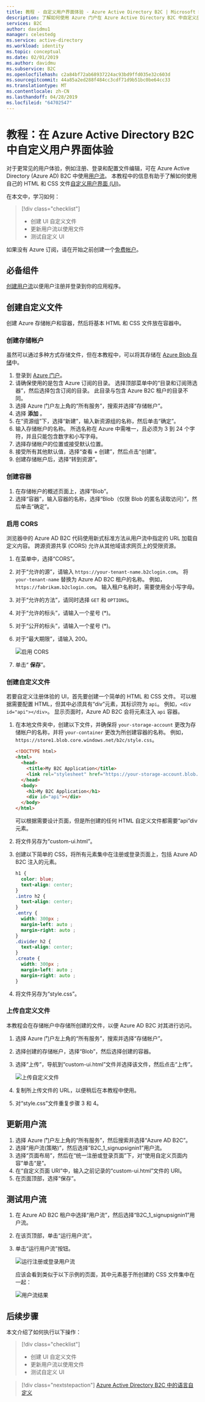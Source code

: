 ```yaml
---
title: 教程 - 自定义用户界面体验 - Azure Active Directory B2C | Microsoft Docs
description: 了解如何使用 Azure 门户在 Azure Active Directory B2C 中自定义应用程序的用户界面。
services: B2C
author: davidmu1
manager: celestedg
ms.service: active-directory
ms.workload: identity
ms.topic: conceptual
ms.date: 02/01/2019
ms.author: davidmu
ms.subservice: B2C
ms.openlocfilehash: c2a84bf72ab68937224ac93bd9ffd035e32c603d
ms.sourcegitcommit: 44a85a2ed288f484cc3cdf71d9b51bc0be64cc33
ms.translationtype: MT
ms.contentlocale: zh-CN
ms.lasthandoff: 04/28/2019
ms.locfileid: "64702547"
---
```

# <a name="tutorial-customize-the-interface-of-user-experiences-in-azure-active-directory-b2c"></a>教程：在 Azure Active Directory B2C 中自定义用户界面体验

对于更常见的用户体验，例如注册、登录和配置文件编辑，可在 Azure Active Directory (Azure AD) B2C 中使用[用户流](active-directory-b2c-reference-policies.md)。 本教程中的信息有助于了解如何使用自己的 HTML 和 CSS 文件[自定义用户界面 (UI)](customize-ui-overview.md)。

在本文中，学习如何：

> [!div class="checklist"]
> * 创建 UI 自定义文件
> * 更新用户流以使用文件
> * 测试自定义 UI

如果没有 Azure 订阅，请在开始之前创建一个[免费帐户](https://azure.microsoft.com/free/?WT.mc_id=A261C142F)。

## <a name="prerequisites"></a>必备组件

[创建用户流](tutorial-create-user-flows.md)以便用户注册并登录到你的应用程序。

## <a name="create-customization-files"></a>创建自定义文件

创建 Azure 存储帐户和容器，然后将基本 HTML 和 CSS 文件放在容器中。

### <a name="create-a-storage-account"></a>创建存储帐户

虽然可以通过多种方式存储文件，但在本教程中，可以将其存储在 [Azure Blob 存储](../storage/blobs/storage-blobs-introduction.md)中。

1. 登录到 [Azure 门户](https://portal.azure.com)。
2. 请确保使用的是包含 Azure 订阅的目录。 选择顶部菜单中的“目录和订阅筛选器”，然后选择包含订阅的目录。 此目录与包含 Azure B2C 租户的目录不同。
3. 选择 Azure 门户左上角的“所有服务”，搜索并选择“存储帐户”。 
4. 选择 **添加** 。
5. 在“资源组”下，选择“新建”，输入新资源组的名称，然后单击“确定”。
6. 输入存储帐户的名称。 所选名称在 Azure 中需唯一，且必须为 3 到 24 个字符，并且只能包含数字和小写字母。
7. 选择存储帐户的位置或接受默认位置。 
8. 接受所有其他默认值，选择“查看 + 创建”，然后点击“创建”。
9. 创建存储帐户后，选择“转到资源”。

### <a name="create-a-container"></a>创建容器

1. 在存储帐户的概述页面上，选择“Blob”。
2. 选择“容器”，输入容器的名称，选择“Blob（仅限 Blob 的匿名读取访问）”，然后单击“确定”。

### <a name="enable-cors"></a>启用 CORS

 浏览器中的 Azure AD B2C 代码使用新式标准方法从用户流中指定的 URL 加载自定义内容。 跨源资源共享 (CORS) 允许从其他域请求网页上的受限资源。

1. 在菜单中，选择“CORS”。
2. 对于“允许的源”，请输入 `https://your-tenant-name.b2clogin.com`。 将 `your-tenant-name` 替换为 Azure AD B2C 租户的名称。 例如，`https://fabrikam.b2clogin.com`。 输入租户名称时，需要使用全小写字母。
3. 对于“允许的方法”，请同时选择 `GET` 和 `OPTIONS`。
4. 对于“允许的标头”，请输入一个星号 (*)。
5. 对于“公开的标头”，请输入一个星号 (*)。
6. 对于“最大期限”，请输入 200。

    ![启用 CORS](./media/tutorial-customize-ui/enable-cors.png)

5. 单击“ **保存**”。

### <a name="create-the-customization-files"></a>创建自定义文件

若要自定义注册体验的 UI，首先要创建一个简单的 HTML 和 CSS 文件。 可以根据需要配置 HTML，但其中必须具有“div”元素，其标识符为 `api`。 例如，`<div id="api"></div>`。 显示页面时，Azure AD B2C 会将元素注入 `api` 容器。

1. 在本地文件夹中，创建以下文件，并确保将 `your-storage-account` 更改为存储帐户的名称，并将 `your-container` 更改为所创建容器的名称。 例如，`https://store1.blob.core.windows.net/b2c/style.css`。

    ```html
    <!DOCTYPE html>
    <html>
      <head>
        <title>My B2C Application</title>
        <link rel="stylesheet" href="https://your-storage-account.blob.core.windows.net/your-container/style.css">
      </head>
      <body>  
        <h1>My B2C Application</h1>
        <div id="api"></div>
      </body>
    </html>
    ```

    可以根据需要设计页面，但是所创建的任何 HTML 自定义文件都需要“api”div 元素。 

3. 将文件另存为“custom-ui.html”。
4. 创建以下简单的 CSS，将所有元素集中在注册或登录页面上，包括 Azure AD B2C 注入的元素。

    ```css
    h1 {
      color: blue;
      text-align: center;
    }
    .intro h2 {
      text-align: center; 
    }
    .entry {
      width: 300px ;
      margin-left: auto ;
      margin-right: auto ;
    }
    .divider h2 {
      text-align: center; 
    }
    .create {
      width: 300px ;
      margin-left: auto ;
      margin-right: auto ;
    }
    ```

5. 将文件另存为“style.css”。

### <a name="upload-the-customization-files"></a>上传自定义文件

本教程会在存储帐户中存储所创建的文件，以便 Azure AD B2C 对其进行访问。

1. 选择 Azure 门户左上角的“所有服务”，搜索并选择“存储帐户”。
2. 选择创建的存储帐户，选择“Blob”，然后选择创建的容器。
3. 选择“上传”，导航到“custom-ui.html”文件并选择该文件，然后点击“上传”。

    ![上传自定义文件](./media/tutorial-customize-ui/upload-blob.png)

4. 复制所上传文件的 URL，以便稍后在本教程中使用。
5. 对“style.css”文件重复步骤 3 和 4。

## <a name="update-the-user-flow"></a>更新用户流

1. 选择 Azure 门户左上角的“所有服务”，然后搜索并选择“Azure AD B2C”。
2. 选择“用户流(策略)”，然后选择”B2C_1_signupsignin1”用户流。
3. 选择“页面布局”，然后在“统一注册或登录页面”下，对“使用自定义页面内容”单击“是”。
4. 在“自定义页面 URI”中，输入之前记录的“custom-ui.html”文件的 URI。
5. 在页面顶部，选择“保存”。

## <a name="test-the-user-flow"></a>测试用户流

1. 在 Azure AD B2C 租户中选择“用户流”，然后选择“B2C_1_signupsignin1”用户流。
2. 在该页顶部，单击“运行用户流”。
3. 单击“运行用户流”按钮。

    ![运行注册或登录用户流](./media/tutorial-customize-ui/run-user-flow.png)

    应该会看到类似于以下示例的页面，其中元素基于所创建的 CSS 文件集中在一起：

    ![用户流结果](./media/tutorial-customize-ui/run-now.png) 

## <a name="next-steps"></a>后续步骤

本文介绍了如何执行以下操作：

> [!div class="checklist"]
> * 创建 UI 自定义文件
> * 更新用户流以使用文件
> * 测试自定义 UI

> [!div class="nextstepaction"]
> [Azure Active Directory B2C 中的语言自定义 ](active-directory-b2c-reference-language-customization.md)
